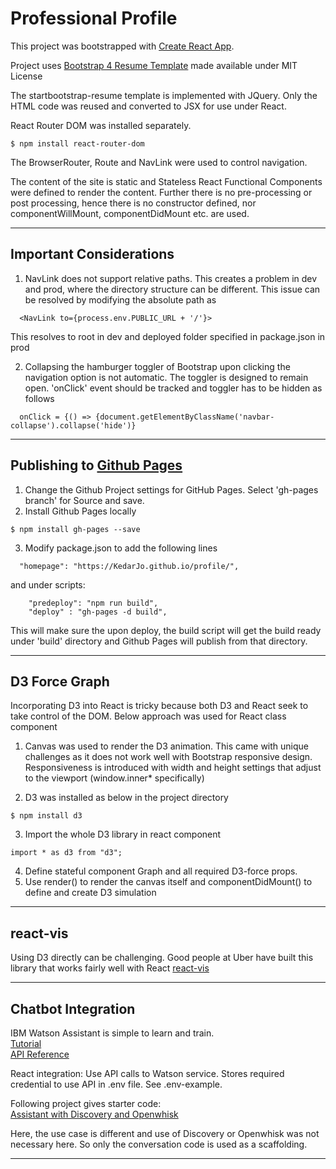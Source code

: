 Professional Profile
===

This project was bootstrapped with [Create React App](https://github.com/facebookincubator/create-react-app).

Project uses [Bootstrap 4 Resume Template](https://github.com/BlackrockDigital/startbootstrap-resume) made available under MIT License

The startbootstrap-resume template is implemented with JQuery. Only the HTML code was reused and converted to JSX for use under React.

React Router DOM was installed separately.
```
$ npm install react-router-dom
```
The BrowserRouter, Route and NavLink were used to control navigation.

The content of the site is static and Stateless React Functional Components were defined to render the content. Further there is no pre-processing or post processing, hence there is no constructor defined, nor componentWillMount, componentDidMount etc. are used.

----

Important Considerations
----

1. NavLink does not support relative paths. This creates a problem in dev and prod, where the directory structure can be different. This issue can be resolved by modifying the absolute path as

```
  <NavLink to={process.env.PUBLIC_URL + '/'}>
```
This resolves to root in dev and deployed folder specified in package.json in prod

2. Collapsing the hamburger toggler of Bootstrap upon clicking the navigation option is not automatic. The toggler is designed to remain open. 'onClick' event should be tracked and toggler has to be hidden as follows    

```
  onClick = {() => {document.getElementByClassName('navbar-collapse').collapse('hide')}
```

---

Publishing to [Github Pages](https://help.github.com/articles/configuring-a-publishing-source-for-github-pages/)
---

1. Change the Github Project settings for GitHub Pages. Select 'gh-pages branch' for Source and save.
2. Install Github Pages locally
```
$ npm install gh-pages --save
```
3. Modify package.json to add the following lines
```
  "homepage": "https://KedarJo.github.io/profile/",
```
and under scripts:
```
    "predeploy": "npm run build",
    "deploy" : "gh-pages -d build",
```
This will make sure the upon deploy, the build script will get the build ready under 'build' directory and Github Pages will publish from that directory.

---

D3 Force Graph
---

Incorporating D3 into React is tricky because both D3 and React seek to take control of the DOM.
Below approach was used for React class component <Graph />

1. Canvas was used to render the D3 animation. This came with unique challenges as it does not work well with Bootstrap responsive design. Responsiveness is introduced with width and height settings that adjust to the viewport (window.inner* specifically)

2. D3 was installed as below in the project directory
```
$ npm install d3
```

3. Import the whole D3 library in react component
```
import * as d3 from "d3";
```

4. Define stateful component Graph and all required D3-force props.
5. Use render() to render the canvas itself and componentDidMount() to define and create D3 simulation
---     

react-vis
---

Using D3 directly can be challenging. Good people at Uber have built this library that works fairly well with React
[react-vis](http://uber.github.io/react-vis/)

---

Chatbot Integration
---

IBM Watson Assistant is simple to learn and train.    
[Tutorial](https://www.youracclaim.com/org/ibm/badge/build-your-own-chatbot-level-1)   
[API Reference](https://www.ibm.com/watson/developercloud/assistant/api/v1/curl.html?curl)       

React integration: Use API calls to Watson service. Stores required credential to use API in .env file. See .env-example.

Following project gives starter code:   
[Assistant with Discovery and Openwhisk](https://github.com/watson-developer-cloud/assistant-with-discovery-openwhisk)   

Here, the use case is different and use of Discovery or Openwhisk was not necessary here. So only the conversation code is used as a scaffolding.

---  
